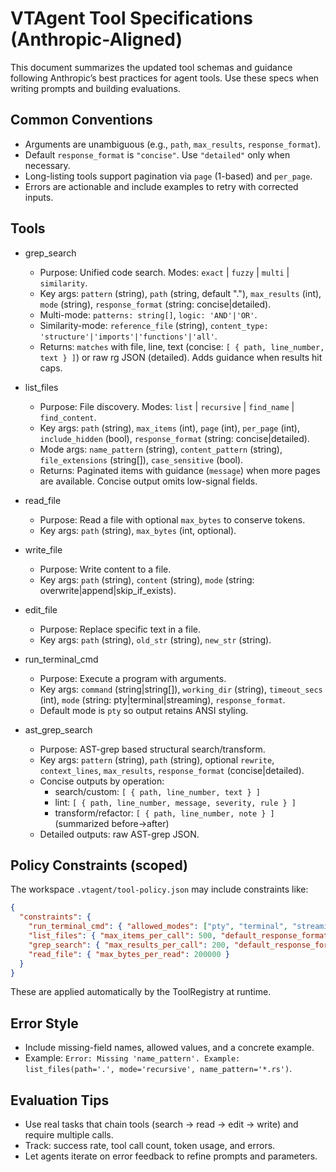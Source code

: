 # VTAgent Tool Specifications (Anthropic-Aligned)

This document summarizes the updated tool schemas and guidance following Anthropic’s best practices for agent tools. Use these specs when writing prompts and building evaluations.

## Common Conventions

- Arguments are unambiguous (e.g., `path`, `max_results`, `response_format`).
- Default `response_format` is `"concise"`. Use `"detailed"` only when necessary.
- Long-listing tools support pagination via `page` (1-based) and `per_page`.
- Errors are actionable and include examples to retry with corrected inputs.

## Tools

- grep_search
  - Purpose: Unified code search. Modes: `exact` | `fuzzy` | `multi` | `similarity`.
  - Key args: `pattern` (string), `path` (string, default "."), `max_results` (int), `mode` (string), `response_format` (string: concise|detailed).
  - Multi-mode: `patterns: string[]`, `logic: 'AND'|'OR'`.
  - Similarity-mode: `reference_file` (string), `content_type: 'structure'|'imports'|'functions'|'all'`.
  - Returns: `matches` with file, line, text (concise: `[ { path, line_number, text } ]`) or raw rg JSON (detailed). Adds guidance when results hit caps.

- list_files
  - Purpose: File discovery. Modes: `list` | `recursive` | `find_name` | `find_content`.
  - Key args: `path` (string), `max_items` (int), `page` (int), `per_page` (int), `include_hidden` (bool), `response_format` (string: concise|detailed).
  - Mode args: `name_pattern` (string), `content_pattern` (string), `file_extensions` (string[]), `case_sensitive` (bool).
  - Returns: Paginated items with guidance (`message`) when more pages are available. Concise output omits low-signal fields.

- read_file
  - Purpose: Read a file with optional `max_bytes` to conserve tokens.
  - Key args: `path` (string), `max_bytes` (int, optional).

- write_file
  - Purpose: Write content to a file.
  - Key args: `path` (string), `content` (string), `mode` (string: overwrite|append|skip_if_exists).

- edit_file
  - Purpose: Replace specific text in a file.
  - Key args: `path` (string), `old_str` (string), `new_str` (string).

- run_terminal_cmd
  - Purpose: Execute a program with arguments.
  - Key args: `command` (string|string[]), `working_dir` (string), `timeout_secs` (int), `mode` (string: pty|terminal|streaming), `response_format`.
  - Default mode is `pty` so output retains ANSI styling.

- ast_grep_search
  - Purpose: AST-grep based structural search/transform.
  - Key args: `pattern` (string), `path` (string), optional `rewrite`, `context_lines`, `max_results`, `response_format` (concise|detailed).
  - Concise outputs by operation:
    - search/custom: `[ { path, line_number, text } ]`
    - lint: `[ { path, line_number, message, severity, rule } ]`
    - transform/refactor: `[ { path, line_number, note } ]` (summarized before→after)
  - Detailed outputs: raw AST-grep JSON.

## Policy Constraints (scoped)

The workspace `.vtagent/tool-policy.json` may include constraints like:

```json
{
  "constraints": {
    "run_terminal_cmd": { "allowed_modes": ["pty", "terminal", "streaming"], "default_response_format": "concise" },
    "list_files": { "max_items_per_call": 500, "default_response_format": "concise" },
    "grep_search": { "max_results_per_call": 200, "default_response_format": "concise" },
    "read_file": { "max_bytes_per_read": 200000 }
  }
}
```

These are applied automatically by the ToolRegistry at runtime.

## Error Style

- Include missing-field names, allowed values, and a concrete example.
- Example: `Error: Missing 'name_pattern'. Example: list_files(path='.', mode='recursive', name_pattern='*.rs')`.

## Evaluation Tips

- Use real tasks that chain tools (search → read → edit → write) and require multiple calls.
- Track: success rate, tool call count, token usage, and errors.
- Let agents iterate on error feedback to refine prompts and parameters.
